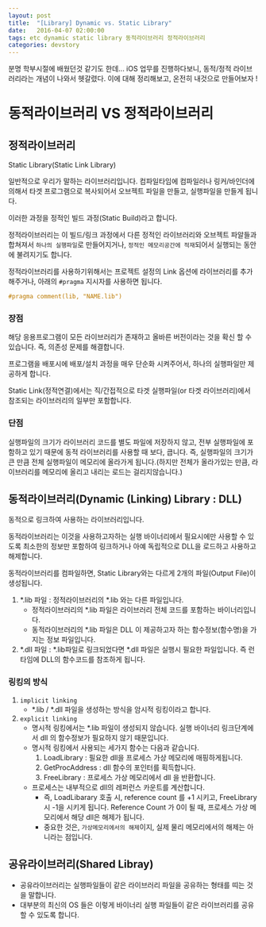 ```yaml
---
layout: post
title:  "[Library] Dynamic vs. Static Library"
date:   2016-04-07 02:00:00
tags: etc dynamic static library 동적라이브러리 정적라이브러리
categories: devstory
---
```


분명 학부시절에 배웠던것 같기도 한데... iOS 업무를 진행하다보니, 동적/정적 라이브러리라는 개념이 나와서 헷갈렸다. 이에 대해 정리해보고, 온전히 내것으로 만들어보자 !


# 동적라이브러리 VS 정적라이브러리

## 정적라이브러리
Static Library(Static Link Library)
    
일반적으로 우리가 말하는 라이브러리입니다. 컴파일타임에 컴파일러나 링커/바인더에 의해서 타겟 프로그램으로 복사되어서 오브젝트 파일을 만들고, 실행파일을 만들게 됩니다.

이러한 과정을 정적인 빌드 과정(Static Build)라고 합니다.

정적라이브러리는 이 빌드/링크 과정에서 다른 정적인 라이브러리와 오브젝트 파알들과 합쳐져서 `하나의 실행파일`로 만들어지거나, `정적인 메모리공간에 적재`되어서 실행되는 동안에 불려지기도 합니다.

정적라이브러리를 사용하기위해서는 프로젝트 설정의 Link 옵션에 라이브러리를 추가해주거나, 아래의 ```#pragma``` 지시자를 사용하면 됩니다.

```c
#pragma comment(lib, "NAME.lib")
```

### 장점
해당 응용프로그램이 모든 라이브러리가 존재하고 올바른 버전이라는 것을 확신 할 수 있습니다. 즉, 의존성 문제를 해결합니다.

프로그램을 배포시에 배포/설치 과정을 매우 단순화 시켜주어서, 하나의 실행파일만 제공하게 합니다.

Static Link(정적연결)에서는 직/간접적으로 타겟 실행파일(or 타겟 라이브러리)에서 참조되는 라이브러리의 일부만 포함합니다.

### 단점
실행파일의 크기가 라이브러리 코드를 별도 파일에 저장하지 않고, 전부 실행파일에 포함하고 있기 때문에 동적 라이브러리를 사용할 때 보다, 큽니다. 즉, 실행파일의 크기가 큰 만큼 전체 실행파일이 메모리에 올라가게 됩니다.(하지만 전체가 올라가있는 만큼, 라이브러리를 메모리에 올리고 내리는 로드는 걸리지않습니다.)



## 동적라이브러리(Dynamic (Linking) Library : DLL)
동적으로 링크하여 사용하는 라이브러리입니다.

동적라이브러리는 이것을 사용하고자하는 실행 바이너리에서 필요시에만 사용할 수 있도록 최소한의 정보만 포함하여 링크하거나 아예 독립적으로 DLL을 로드하고 사용하고 해제합니다.

동적라이브러리를 컴파일하면, Static Library와는 다르게 2개의 파일(Output File)이 생성됩니다.

1. *.lib 파일 : 정적라이브러리의 *.lib 와는 다른 파일입니다.
    - 정적라이브러리의 *.lib 파일은 라이브러리 전체 코드를 포함하는 바이너리입니다.
    - 동적라이브러리의 *.lib 파일은 DLL 이 제공하고자 하는 함수정보(함수명)을 가지는 정보 파일입니다.
2. *.dll 파일 : *.lib파일로 링크되었다면 *.dll 파일은 실행시 필요한 파일입니다. 즉 런타임에 DLL의 함수코드를 참조하게 됩니다.



### 링킹의 방식
1. `implicit linking`
    - *.lib / *.dll 파일을 생성하는 방식을 암시적 링킹이라고 합니다.
2. `explicit linking`
    - 명시적 링킹에서는 *.lib 파일이 생성되지 않습니다. 실행 바이너리 링크단계에서 dll 의 함수정보가 필요하지 않기 때문입니다.
    - 명시적 링킹에서 사용되는 세가지 함수는 다음과 같습니다.
        1. LoadLibrary : 필요한 dll을 프로세스 가상 메모리에 매핑하게됩니다.
        2. GetProcAddress : dll 함수의 포인터를 획득합니다.
        3. FreeLibrary : 프로세스 가상 메모리에서 dll 을 반환합니다.
    - 프로세스는 내부적으로 dll의 레퍼런스 카운트를 계산합니다.
        - 즉, LoadLibarary 호출 시, reference count 를 +1 시키고, FreeLibrary시 -1을 시키게 됩니다. Reference Count 가 0이 될 때, 프로세스 가상 메모리에서 해당 dll은 해제가 됩니다.
        - 중요한 것은, `가상메모리에서의 해제`이지, 실제 물리 메모리에서의 해제는 아니라는 점입니다.


## 공유라이브러리(Shared Libray)
- 공유라이브러리는 실행파일들이 같은 라이브러리 파일을 공유하는 형태를 띠는 것을 말합니다.
- 대부분의 최신의 OS 들은 이렇게 바이너리 실행 파일들이 같은 라이브러리를 공유할 수 있도록 합니다.